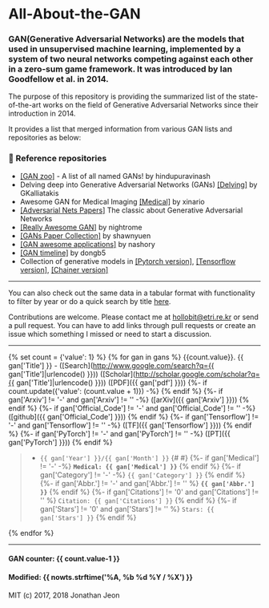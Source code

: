 # All-About-the-GAN

### GAN(Generative Adversarial Networks) are the models that used in unsupervised machine learning, implemented by a system of two neural networks competing against each other in a zero-sum game framework. It was introduced by Ian Goodfellow et al. in 2014.

The purpose of this repository is providing the summarized list of the state-of-the-art works on the field of Generative Adversarial Networks since their introduction in 2014.

It provides a list that merged information from various GAN lists and repositories as below:

### :link: Reference repositories
* [[GAN zoo]](https://github.com/hindupuravinash/the-gan-zoo) - A list of all named GANs! by hindupuravinash
* Delving deep into Generative Adversarial Networks (GANs) [[Delving]](https://github.com/GKalliatakis/Delving-deep-into-GANs) by GKalliatakis
* Awesome GAN for Medical Imaging  [[Medical]](https://github.com/xinario/awesome-gan-for-medical-imaging/) by xinario
* [[Adversarial Nets Papers]](https://github.com/zhangqianhui/AdversarialNetsPapers/) The classic about Generative Adversarial Networks
* [[Really Awesome GAN]](https://github.com/nightrome/really-awesome-gan) by nightrome
* [[GANs Paper Collection]](https://github.com/shawnyuen/GANsPaperCollection) by shawnyuen
* [[GAN awesome applications]](https://github.com/nashory/gans-awesome-applications) by nashory
* [[GAN timeline]](https://github.com/dongb5/GAN-Timeline) by dongb5
* Collection of generative models in [[Pytorch version]](https://github.com/znxlwm/pytorch-generative-model-collections), [[Tensorflow version]](https://github.com/hwalsuklee/tensorflow-generative-model-collections), [[Chainer version]](https://github.com/pfnet-research/chainer-gan-lib)

----

You can also check out the same data in a tabular format with functionality to filter by year or do a quick search by title [here](https://github.com/hollobit/All-About-the-GAN/blob/master/AllGAN-r2.tsv).

Contributions are welcome. Please contact me at hollobit@etri.re.kr or send a pull request. You can have to add links through pull requests or create an issue which something I missed or need to start a discussion.

----

{% set count = {'value': 1} %}
{% for gan in gans %}
 {{count.value}}. {{ gan['Title'] }} -   ([Search](http://www.google.com/search?q={{ gan['Title']|urlencode() }}))  ([Scholar](http://scholar.google.com/scholar?q={{ gan['Title']|urlencode() }}))   ([PDF]({{ gan['pdf'] }}))
  {%- if count.update({'value': (count.value + 1)}) -%} {% endif %}
  {%- if gan['Arxiv'] != '-' and gan['Arxiv'] != '' -%} ([arXiv]({{ gan['Arxiv'] }})) {% endif %}
  {%- if gan['Official_Code'] != '-' and gan['Official_Code'] != '' -%} ([github]({{ gan['Official_Code'] }})) {% endif %}
  {%- if gan['Tensorflow'] != '-' and gan['Tensorflow'] != '' -%} ([TF]({{ gan['Tensorflow'] }})) {% endif %}
  {%- if gan['PyTorch'] != '-' and gan['PyTorch'] != '' -%} ([PT]({{ gan['PyTorch'] }})) {% endif %}

  > - `{{ gan['Year'] }}/{{ gan['Month'] }}` {# #}
  {%- if gan['Medical'] != '-' -%} __`Medical: {{ gan['Medical'] }}`__ {% endif %}
  {%- if gan['Category'] != '-' -%} `{{ gan['Category'] }}` {% endif %}  
  {%- if gan['Abbr.'] != '-' and gan['Abbr.'] != '' %} __`{{ gan['Abbr.'] }}`__  {% endif %}
  {%- if gan['Citations'] != '0' and gan['Citations'] != '' %} `Citation: {{ gan['Citations'] }}` {% endif %}
  {%- if gan['Stars'] != '0' and gan['Stars'] != '' %} `Stars: {{ gan['Stars'] }}` {% endif %}


{% endfor %}

----

#### GAN counter: {{ count.value-1 }}

#### Modified: {{ nowts.strftime('%A, %b %d %Y / %X') }}

MIT (c) 2017, 2018 Jonathan Jeon
